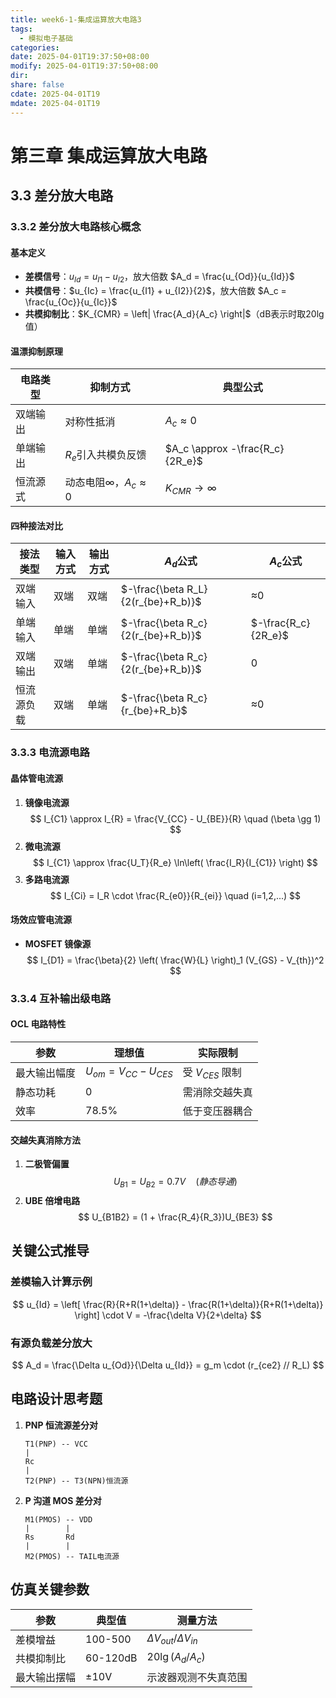 ```yaml
---
title: week6-1-集成运算放大电路3
tags:
  - 模拟电子基础
categories: 
date: 2025-04-01T19:37:50+08:00
modify: 2025-04-01T19:37:50+08:00
dir: 
share: false
cdate: 2025-04-01T19
mdate: 2025-04-01T19
---
```


# 第三章 集成运算放大电路

## 3.3 差分放大电路

### 3.3.2 差分放大电路核心概念
#### 基本定义
- **差模信号**：$u_{Id} = u_{I1} - u_{I2}$，放大倍数 $A_d = \frac{u_{Od}}{u_{Id}}$
- **共模信号**：$u_{Ic} = \frac{u_{I1} + u_{I2}}{2}$，放大倍数 $A_c = \frac{u_{Oc}}{u_{Ic}}$
- **共模抑制比**：$K_{CMR} = \left| \frac{A_d}{A_c} \right|$（dB表示时取20lg值）

#### 温漂抑制原理

| 电路类型 | 抑制方式                   | 典型公式                        |
| -------- | -------------------------- | ------------------------------- |
| 双端输出 | 对称性抵消                 | $A_c \approx 0$                 |
| 单端输出 | $R_e$引入共模负反馈        | $A_c \approx -\frac{R_c}{2R_e}$ |
| 恒流源式 | 动态电阻∞，$A_c \approx 0$ | $K_{CMR} \rightarrow \infty$    |

#### 四种接法对比

| 接法类型   | 输入方式 | 输出方式 | $A_d$公式                          | $A_c$公式           |
| ---------- | -------- | -------- | ---------------------------------- | ------------------- |
| 双端输入   | 双端     | 双端     | $-\frac{\beta R_L}{2(r_{be}+R_b)}$ | ≈0                  |
| 单端输入   | 单端     | 单端     | $-\frac{\beta R_c}{2(r_{be}+R_b)}$ | $-\frac{R_c}{2R_e}$ |
| 双端输出   | 双端     | 单端     | $-\frac{\beta R_c}{2(r_{be}+R_b)}$ | 0                   |
| 恒流源负载 | 双端     | 单端     | $-\frac{\beta R_c}{r_{be}+R_b}$    | ≈0                  |


### 3.3.3 电流源电路
#### 晶体管电流源
1. **镜像电流源**
   $$
   I_{C1} \approx I_{R} = \frac{V_{CC} - U_{BE}}{R} \quad (\beta \gg 1)
   $$
2. **微电流源**
   $$
   I_{C1} \approx \frac{U_T}{R_e} \ln\left( \frac{I_R}{I_{C1}} \right)
   $$
3. **多路电流源**
   $$
   I_{Ci} = I_R \cdot \frac{R_{e0}}{R_{ei}} \quad (i=1,2,...)
   $$

#### 场效应管电流源
- **MOSFET 镜像源**
  $$
  I_{D1} = \frac{\beta}{2} \left( \frac{W}{L} \right)_1 (V_{GS} - V_{th})^2
  $$

### 3.3.4 互补输出级电路
#### OCL 电路特性

| 参数         | 理想值                      | 实际限制          |
| ------------ | --------------------------- | ----------------- |
| 最大输出幅度 | $U_{om} = V_{CC} - U_{CES}$ | 受 $V_{CES}$ 限制 |
| 静态功耗     | 0                           | 需消除交越失真    |
| 效率         | 78.5%                       | 低于变压器耦合    |

#### 交越失真消除方法
1. **二极管偏置**
   $$
   U_{B1} = U_{B2} = 0.7V \quad (静态导通)
   $$
2. **UBE 倍增电路**
   $$
   U_{B1B2} = (1 + \frac{R_4}{R_3})U_{BE3}
   $$

## 关键公式推导
### 差模输入计算示例
$$
u_{Id} = \left[ \frac{R}{R+R(1+\delta)} - \frac{R(1+\delta)}{R+R(1+\delta)} \right] \cdot V = -\frac{\delta V}{2+\delta}
$$

### 有源负载差分放大
$$
A_d = \frac{\Delta u_{Od}}{\Delta u_{Id}} = g_m \cdot (r_{ce2} // R_L)
$$

## 电路设计思考题
1. **PNP 恒流源差分对**
   ```circuit
   T1(PNP) -- VCC
   |
   Rc
   |
   T2(PNP) -- T3(NPN)恒流源
   ```
2. **P 沟道 MOS 差分对**
   ```circuit
   M1(PMOS) -- VDD
   |        |
   Rs       Rd
   |        |
   M2(PMOS) -- TAIL电流源
   ```

## 仿真关键参数

| 参数         | 典型值   | 测量方法                       |
| ------------ | -------- | ------------------------------ |
| 差模增益     | 100-500  | $\Delta V_{out}/\Delta V_{in}$ |
| 共模抑制比   | 60-120dB | $20\lg(A_d/A_c)$               |
| 最大输出摆幅 | ±10V     | 示波器观测不失真范围           |
